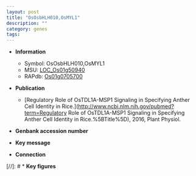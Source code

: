 ```yaml
---
layout: post
title: "OsOsbHLH010,OsMYL1"
description: ""
category: genes
tags: 
---
```


* **Information**  
    + Symbol: OsOsbHLH010,OsMYL1  
    + MSU: [LOC_Os01g50940](http://rice.uga.edu/cgi-bin/ORF_infopage.cgi?orf=LOC_Os01g50940)  
    + RAPdb: [Os01g0705700](https://rapdb.dna.affrc.go.jp/locus/?name=Os01g0705700)  

* **Publication**  
    + [Regulatory Role of OsTDL1A-MSP1 Signaling in Specifying Anther Cell Identity in Rice.](http://www.ncbi.nlm.nih.gov/pubmed?term=Regulatory Role of OsTDL1A-MSP1 Signaling in Specifying Anther Cell Identity in Rice.%5BTitle%5D), 2016, Plant Physiol.

* **Genbank accession number**  

* **Key message**  

* **Connection**  

[//]: # * **Key figures**  


